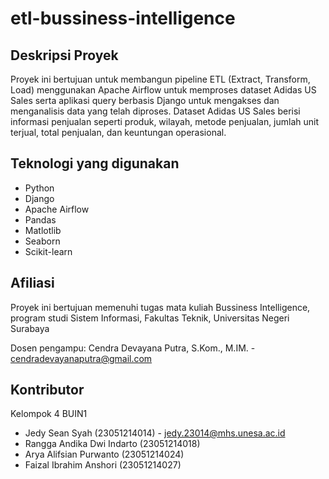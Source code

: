 # etl-bussiness-intelligence

## Deskripsi Proyek

Proyek ini bertujuan untuk membangun pipeline ETL (Extract, Transform, Load) menggunakan Apache Airflow untuk memproses dataset Adidas US Sales serta aplikasi query berbasis Django untuk mengakses dan menganalisis data yang telah diproses. Dataset Adidas US Sales berisi informasi penjualan seperti produk, wilayah, metode penjualan, jumlah unit terjual, total penjualan, dan keuntungan operasional.

## Teknologi yang digunakan

- Python
- Django
- Apache Airflow
- Pandas
- Matlotlib
- Seaborn
- Scikit-learn

## Afiliasi

Proyek ini bertujuan memenuhi tugas mata kuliah Bussiness Intelligence, program studi Sistem Informasi, Fakultas Teknik, Universitas Negeri Surabaya

Dosen pengampu: Cendra Devayana Putra, S.Kom., M.IM. - cendradevayanaputra@gmail.com

## Kontributor
Kelompok 4 BUIN1
- Jedy Sean Syah (23051214014) - jedy.23014@mhs.unesa.ac.id
- Rangga Andika Dwi Indarto (23051214018)
- Arya Alifsian Purwanto (23051214024)
- Faizal Ibrahim Anshori (23051214027)
